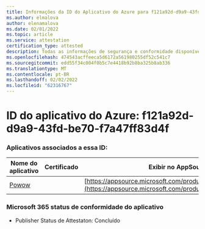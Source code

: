 ```yaml
---
title: Informações da ID do Aplicativo do Azure para f121a92d-d9a9-43fd-be70-f7a47ff83d4f
ms.author: elmalova
author: elenamalova
ms.date: 02/01/2022
ms.topic: article
ms.service: attestation
certification_type: attested
description: Todas as informações de segurança e conformidade disponíveis para f121a92d-d9a9-43fd-be70-f7a47ff83d4f.
ms.openlocfilehash: 474543acffeeca5d6172a561980255df52c541c7
ms.sourcegitcommit: edd55f34c004f0b5c7e4418b92b8ba325b8ab336
ms.translationtype: MT
ms.contentlocale: pt-BR
ms.lasthandoff: 02/02/2022
ms.locfileid: "62316767"
---
```

# <a name="azure-app-id-f121a92d-d9a9-43fd-be70-f7a47ff83d4f"></a>ID do aplicativo do Azure: f121a92d-d9a9-43fd-be70-f7a47ff83d4f


### <a name="apps-associated-with-this-id"></a>Aplicativos associados a essa ID:
| **Nome do aplicativo** | **Certificado** | **Exibir no AppSource** |
|--------------|---------------|-----------------------|
| [Powow](https://docs.microsoft.com/microsoft-365-app-certification/forward/WA200002952) |  | [https://appsource.microsoft.com/product/office/WA200002952](https://appsource.microsoft.com/product/office/WA200002952) |

### <a name="microsoft-365-app-compliance-status"></a>Microsoft 365 status de conformidade do aplicativo
- Publisher Status de Attestaton: Concluído
